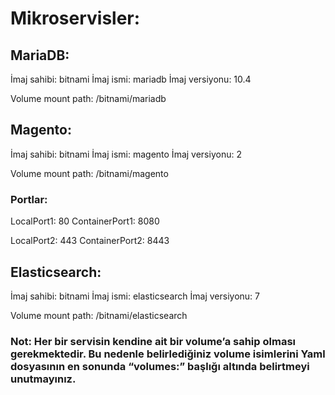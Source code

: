 # Mikroservisler:

## MariaDB:

İmaj sahibi: bitnami
İmaj ismi: mariadb
İmaj versiyonu: 10.4

Volume mount path: /bitnami/mariadb

## Magento:

İmaj sahibi: bitnami
İmaj ismi: magento
İmaj versiyonu: 2

Volume mount path: /bitnami/magento

### Portlar: 

LocalPort1: 80
ContainerPort1: 8080

LocalPort2: 443
ContainerPort2: 8443

## Elasticsearch:

İmaj sahibi: bitnami
İmaj ismi: elasticsearch
İmaj versiyonu: 7

Volume mount path: /bitnami/elasticsearch

### Not: Her bir servisin kendine ait bir volume’a sahip olması gerekmektedir. Bu nedenle belirlediğiniz volume isimlerini Yaml dosyasının en sonunda “volumes:” başlığı altında belirtmeyi unutmayınız.